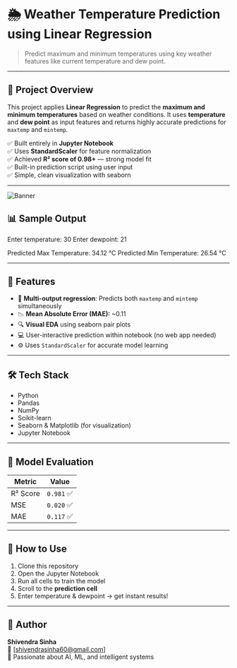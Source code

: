 # 🌦️ Weather Temperature Prediction using Linear Regression

> Predict maximum and minimum temperatures using key weather features like current temperature and dew point.

---

## 📌 Project Overview

This project applies **Linear Regression** to predict the **maximum and minimum temperatures** based on weather conditions. It uses **temperature** and **dew point** as input features and returns highly accurate predictions for `maxtemp` and `mintemp`.

✅ Built entirely in **Jupyter Notebook**  
✅ Uses **StandardScaler** for feature normalization  
✅ Achieved **R² score of 0.98+** — strong model fit  
✅ Built-in prediction script using user input  
✅ Simple, clean visualization with seaborn

---
![Banner](temp.jpeg)

## 📊 Sample Output

Enter temperature: 30
Enter dewpoint: 21

Predicted Max Temperature: 34.12 °C
Predicted Min Temperature: 26.54 °C

---

## 🚀 Features

- 🧠 **Multi-output regression**: Predicts both `maxtemp` and `mintemp` simultaneously  
- 📉 **Mean Absolute Error (MAE):** ~0.11  
- 🔍 **Visual EDA** using seaborn pair plots  
- 💻 User-interactive prediction within notebook (no web app needed)  
- ⚙️ Uses `StandardScaler` for accurate model learning

---

## 🛠️ Tech Stack

- Python
- Pandas
- NumPy
- Scikit-learn
- Seaborn & Matplotlib (for visualization)
- Jupyter Notebook

---

## 🧪 Model Evaluation

| Metric | Value |
|--------|-------|
| R² Score | `0.981` ✅ |
| MSE      | `0.020` ✅ |
| MAE      | `0.117` ✅ |

---


## 📂 How to Use

1. Clone this repository
2. Open the Jupyter Notebook
3. Run all cells to train the model
4. Scroll to the **prediction cell**
5. Enter temperature & dewpoint → get instant results!

---

## 📝 Author

**Shivendra Sinha**  
📧 [shivendrasinha60@gmail.com]  
🧠 Passionate about AI, ML, and intelligent systems


